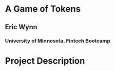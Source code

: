# A Game of Tokens
## Eric Wynn 
### University of Minnesota, Fintech Bootcamp

# Project Description
